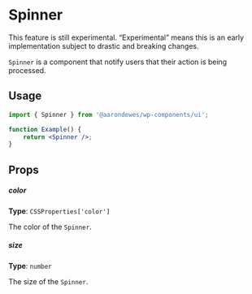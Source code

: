 # Spinner

<div class="callout callout-alert">
This feature is still experimental. “Experimental” means this is an early implementation subject to drastic and breaking changes.
</div>

`Spinner` is a component that notify users that their action is being processed.

## Usage

```jsx
import { Spinner } from '@aarondewes/wp-components/ui';

function Example() {
	return <Spinner />;
}
```

## Props

##### color

**Type**: `CSSProperties['color']`

The color of the `Spinner`.

##### size

**Type**: `number`

The size of the `Spinner`.
